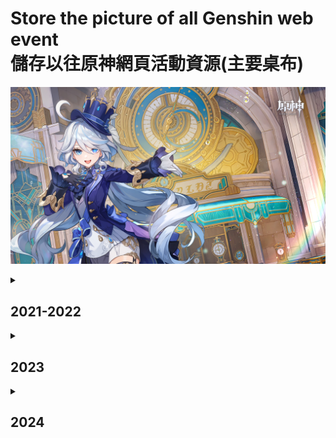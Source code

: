 Store the picture of all Genshin web event\
儲存以往原神網頁活動資源(主要桌布)
=======================================
![](2023/特邀「名偵探」/桌布1.jpg)
<details>
  <summary><h2>2021-2022</h2></summary>

|  開始時間   |   結束時間  | 活動名稱 |
| :--------: | :--------: | :-----: |
| 2021/12/08 |   已完結   | [阿貝多活動繪本](2021-2022/阿貝多活動繪本/) |
| 2022/04/22 | 2022/04/28 | [輕風雅遊](2021-2022/輕風雅遊/) |
| 2022/05/26 | 2022/05/31 | [引君入彀](2021-2022/引君入彀/) |
| 2022/07/22 | 2022/07/31 | [海上綺夢錄](2021-2022/海上綺夢錄/) |
| 2022/08/17 | 2022/08/23 | [紙間奇旅](2021-2022/紙間奇旅/) |
| 2022/08/19 | 2022/08/24 | [巡林小隊，出發!](2021-2022/巡林小隊，出發/) |
| 2022/09/28 |            | [#1 繪憶星辰](2021-2022/繪憶星辰/) |
| 2022/09/29 | 2022/10/07 | [林間尋遊](2021-2022/林間尋遊/) |
| 2022/10/08 |            | [#2 回應心意之舞](2021-2022/回應心意之舞/) |
|            | 2022/10/12 | [#1 繪憶星辰]2021-2022/繪憶星辰/) |
|            | 2022/10/13 | [#2 回應心意之舞](2021-2022/回應心意之舞/) |
| 2022/10/28 | 2022/11/02 | [願慧夢成真](2021-2022/願慧夢成真/) |
| 2022/11/25 | 2022/12/08 | [無憂夢鄉](2021-2022/無憂夢鄉/) |
| 2022/12/05 | 2022/12/10 | [飄然踏綠茵](2021-2022/飄然踏綠茵/) |
| 2022/12/21 | 2022/12/30 | [百鬼戲話](2021-2022/百鬼戲話/) |
</details>

<details>
  <summary><h2>2023</h2></summary>
  
|  開始時間   |   結束時間  | 活動名稱 |
| :--------: | :--------: | :-----: |
| 2023/01/11 |            | [#1 派蒙的星光考察](2023/派蒙的星光考察/) |
| 2023/01/13 | 2023/01/18 | [智慧的六面](2023/智慧的六面/) |
|            | 2023/01/18 | [#1 派蒙的星光考察](2023/派蒙的星光考察/) |
| 2023/01/29 |            | [#2 剪彩映紅](2023/剪彩映紅/) |
| 2023/02/05 | 2023/02/11 | [星彩漫天](2023/星彩漫天/) |
|            | 2023/02/07 | [#2 剪彩映紅](2023/剪彩映紅/) |
| 2023/02/24 | 2023/03/04 | [赤沙遊記](2023/赤沙遊記/) |
|            |            | [盛典與慧業](2023/盛典與慧業/) |
| 2023/04/07 | 2023/04/14 | [春日驚奇樂園](2023/春日驚奇樂園/) |
| 2023/04/20 | 2023/04/27 | [林風的和弦](2023/林風的和弦/) |
| 2023/04/27 | 2023/05/03 | [百草入藥](2023/百草入藥/) |
| 2023/07/27 | 2023/08/03 | [螺音憶夢](2023/螺音憶夢/) |
| 2023/08/09 |            | [#3 移光拾影](2023/移光拾影/) |
| 2023/08/11 |            | [#4 幕後奇遇](2023/幕後奇遇/) |
|            | 2023/08/15 | [#3 移光拾影](2023/移光拾影/) |
|            | 2023/08/16 | [#4 幕後奇遇](2023/幕後奇遇/) |
|            |            | [「踏浪尋影·聚首楓丹」](2023/「踏浪尋影·聚首楓丹」/) |
| 2023/09/12 |            | [尋音序曲](2023/尋音序曲/) |
| 2023/09/22 | 2023/09/27 | [倏忽雨止](2023/倏忽雨止/) |
| 2023/09/27 | 2023/10/04 | [嘉辰錦時之聚](2023/嘉辰錦時之聚/) |
| 2023/10/12 | 2023/10/17 | [機關轟鳴中](2023/機關轟鳴中/) |
|            | 2023/10/19 | [尋音序曲](2023/尋音序曲/) |
| 2023/11/06 | 2023/11/12 | [特邀「名偵探」](2023/特邀「名偵探」/) |
| 2023/12/15 | 2023/12/20 | [馬卡龍作戰](2023/馬卡龍作戰/) |
| 2023/12/20 |            | [#5 開山覽物](2023/開山覽物/) |
| 2023/12/25 |            | [#6 美露莘的調查問卷](2023/美露莘的調查問卷/) |
| 2023/12/27 | 2024/01/02 | [小小幕後](2023/小小幕後/) |
|            | 2024/01/02 | [#5 開山覽物](2023/開山覽物/) |
|            | 2024/01/07 | [#6 美露莘的調查問卷](2023/美露莘的調查問卷/) |
</details>

<details>
  <summary><h2>2024</h2></summary>

|  開始時間   |   結束時間  | 活動名稱 |
| :--------: | :--------: | :-----: |
| 2024/01/18 | 2024/01/24 | [「清潔！大作戰」](2024/「清潔！大作戰」/) |
| 2024/01/26 | 2024/01/31 | [「仙人築機巧」](2024/「仙人築機巧」/) |
| 2024/02/08 | 2024/02/17 | [獅舞鳶飛](2024/獅舞鳶飛/) |
| 2024/03/08 | 2024/03/14 | [「奇思妙裁」](2024/「奇思妙裁」/) |
| 2024/03/16 | 2024/06/15 | [#1 「尋蹤留影 探索自然」](<2024/「尋蹤留影 探索自然」/>) |
|            | 2024/06/15 | [#1 「尋蹤留影 探索自然」](<2024/「尋蹤留影 探索自然」/>) |
</details>
